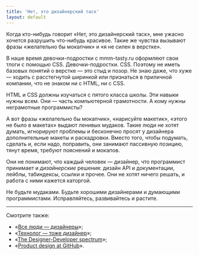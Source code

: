 ```yaml
---
title: 'Нет, это дизайнерский таск'
layout: default
---
```



Когда кто-нибудь говорит «Нет, это дизайнерский таск», мне ужасно хочется разрушить что-нибудь красивое. Такие же чувства вызывают фразы «желательно бы мокапчик» и «я не силен в верстке».

В наше время девочки-подростки с mmm-tasty.ru оформляют свои тлоги с помощью CSS. Девочки-подростки. CSS. Поэтому не иметь базовых понятий о верстке — это стыд и позор. Не знаю даже, что хуже — ходить с расстегнутой ширинкой или признаться в приличной компании, что не знаком ни с HTML, ни с CSS.

HTML и CSS должны изучаться с пятого класса школы. Эти навыки нужны всем. Они — часть компьютерной грамотности. А кому нужны неграмотные программисты?

А вот фразы «желательно бы мокапчик», «нарисуйте макетик», «этого не было в макетах» выдают ленивых мудаков. Такие люди не хотят думать, игнорируют проблемы и бесконечно просят у дизайнера дополнительные макеты и раскадровки. Вместо того, чтобы подумать, сделать и, если надо, поправить, они занимают пассивную позицию, тянут время, требуют пояснений и мокапов.

Они не понимают, что каждый человек — дизайнер, что программист принимает и _дизайнерские_ решения: дизайн API и документации, лейблы, табиндексы, ссылки и прочее. Они не хотят ничего решать, и работа с ними кажется каторгой.

<div class="outstanding">
  Не будьте мудаками. Будьте хорошими дизайнерами и думающими программистами.
  Исправляйтесь, развивайтесь и растите.
</div>


--------------------------------

Смотрите также:

* «[Все люди — дизайнеры](http://ilyabirman.ru/meanwhile/all/everyone-designer/)»;
* «[Технолог — тоже дизайнер](http://tech.yandex.ru/events/yagosti/wsd-msk-nov-2012/talks/460/)»;
* «[The Designer-Developer spectrum](http://markdotto.com/2013/04/22/designer-developer-spectrum/)»;
* «[Product design at GitHub](http://warpspire.com/posts/product-design/)».
